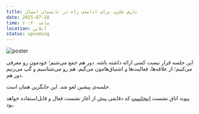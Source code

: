 ```yaml
---
title: بارش فکری برای ادامه‌ی راه در تابستان امسال
date: 2025-07-18
time: ساعت ۲۰:۳۰
location: آنلاین
status: upcoming
---
```



![poster](session10_poster.jpg)

این جلسه قرار نیست کسی ارائه داشته باشه. دور هم جمع می‌شیم؛ خودمون رو معرفی می‌کنیم؛ از علاقه‌ها، فعالیت‌ها و اشتیاق‌هامون می‌گیم. هم رو می‌شناسیم و گپ می‌زنیم دور هم.

جلسه‌ی پیشین لغو شد. این جایگزین همان است.

پیوند اتاق نشست [اینجاست](https://engage.shatel.com/b/yku-rev-1br-vxf) که دقایقی پیش از آغاز نشست فعال و قابل‌استفاده خواهد بود.
